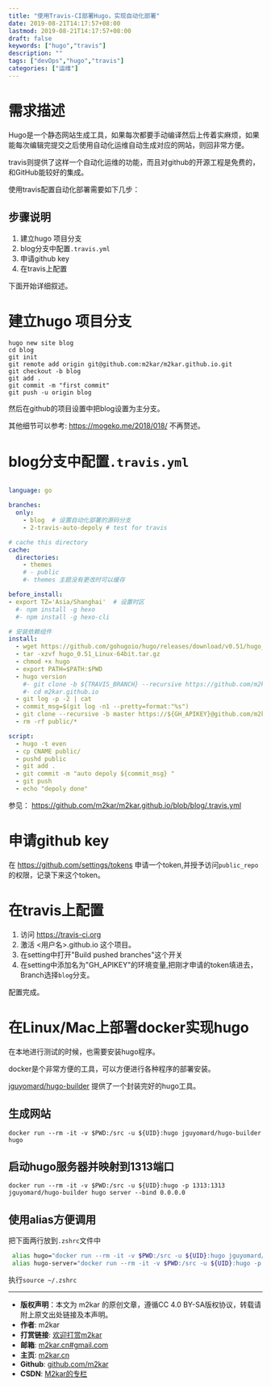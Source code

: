 ```yaml
---
title: "使用Travis-CI部署Hugo，实现自动化部署"
date: 2019-08-21T14:17:57+08:00
lastmod: 2019-08-21T14:17:57+08:00
draft: false
keywords: ["hugo","travis"]
description: ""
tags: ["devOps","hugo","travis"]
categories: ["运维"]
---
```


<!--more-->

# 需求描述
Hugo是一个静态网站生成工具，如果每次都要手动编译然后上传着实麻烦，如果能每次编辑完提交之后使用自动化运维自动生成对应的网站，则回非常方便。

travis则提供了这样一个自动化运维的功能，而且对github的开源工程是免费的，和GitHub能较好的集成。

使用travis配置自动化部署需要如下几步：

## 步骤说明
1. 建立hugo 项目分支
2. blog分支中配置`.travis.yml` 
3. 申请github key
4. 在travis上配置

下面开始详细叙述。
# 建立hugo 项目分支

```
hugo new site blog
cd blog
git init
git remote add origin git@github.com:m2kar/m2kar.github.io.git
git checkout -b blog
git add .
git commit -m "first commit"
git push -u origin blog

```

然后在github的项目设置中把blog设置为主分支。

其他细节可以参考: https://mogeko.me/2018/018/ 不再赘述。

# blog分支中配置`.travis.yml`

```yml

language: go

branches:
  only:
    - blog  # 设置自动化部署的源码分支
    - 2-travis-auto-depoly # test for travis

# cache this directory
cache:
  directories:
    - themes
    # - public
    #- themes 主题没有更改时可以缓存

before_install:
- export TZ='Asia/Shanghai'  # 设置时区
  #- npm install -g hexo
  #- npm install -g hexo-cli

# 安装依赖组件
install:
  - wget https://github.com/gohugoio/hugo/releases/download/v0.51/hugo_0.51_Linux-64bit.tar.gz
  - tar -xzvf hugo_0.51_Linux-64bit.tar.gz
  - chmod +x hugo
  - export PATH=$PATH:$PWD
  - hugo version
    #- git clone -b ${TRAVIS_BRANCH} --recursive https://github.com/m2kar.github.io.git
    #- cd m2kar.github.io
  - git log -p -2 | cat
  - commit_msg=$(git log -n1 --pretty=format:"%s")
  - git clone --recursive -b master https://${GH_APIKEY}@github.com/m2kar/m2kar.github.io.git public
  - rm -rf public/*

script:
  - hugo -t even
  - cp CNAME public/
  - pushd public 
  - git add .
  - git commit -m "auto depoly ${commit_msg} "
  - git push
  - echo "depoly done"
```

参见： https://github.com/m2kar/m2kar.github.io/blob/blog/.travis.yml
# 申请github key

在 https://github.com/settings/tokens 申请一个token,并授予访问`public_repo`的权限，记录下来这个token。

# 在travis上配置
1. 访问 https://travis-ci.org
2. 激活 <用户名>.github.io 这个项目。
3. 在setting中打开"Build pushed branches"这个开关
4. 在setting中添加名为"GH_APIKEY"的环境变量,把刚才申请的token填进去，Branch选择`blog`分支。

配置完成。

# 在Linux/Mac上部署docker实现hugo

在本地进行测试的时候，也需要安装hugo程序。

docker是个非常方便的工具，可以方便进行各种程序的部署安装。

[jguyomard/hugo-builder](https://hub.docker.com/r/jguyomard/hugo-builder/) 提供了一个封装完好的hugo工具。

## 生成网站

```
docker run --rm -it -v $PWD:/src -u ${UID}:hugo jguyomard/hugo-builder hugo
```

## 启动hugo服务器并映射到1313端口
```
docker run --rm -it -v $PWD:/src -u ${UID}:hugo -p 1313:1313 jguyomard/hugo-builder hugo server --bind 0.0.0.0
```
## 使用alias方便调用

把下面两行放到`.zshrc`文件中
```bash
 alias hugo="docker run --rm -it -v $PWD:/src -u ${UID}:hugo jguyomard/hugo-builder hugo"
 alias hugo-server="docker run --rm -it -v $PWD:/src -u ${UID}:hugo -p 1313:1313 jguyomard/hugo-builder hugo server --bind 0.0.0.0"
 ```
执行`source ~/.zshrc`


--------
- **版权声明**：本文为 m2kar 的原创文章，遵循CC 4.0 BY-SA版权协议，转载请附上原文出处链接及本声明。
- **作者**: m2kar
- **打赏链接**: [欢迎打赏m2kar](http://m2kar-cn.mikecrm.com/wy97haW)
- **邮箱**: [m2kar.cn#gmail.com](mailto:m2kar.cn@gmail.com)
- **主页**: [m2kar.cn](https://m2kar.cn)
- **Github**: [github.com/m2kar](https://github.com/m2kar)
- **CSDN**: [M2kar的专栏](https://m2kar.blog.csdn.net)

